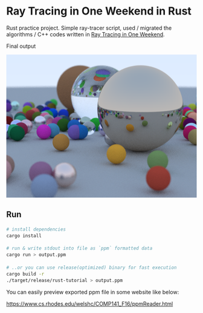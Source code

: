# Ray Tracing in One Weekend in Rust

Rust practice project.
Simple ray-tracer script, used / migrated the algorithms / C++ codes written in [Ray Tracing in One Weekend](https://raytracing.github.io/books/RayTracingInOneWeekend.html).

Final output

![Final output image](image.png)

## Run

```.sh
# install dependencies
cargo install

# run & write stdout into file as `ppm` formatted data
cargo run > output.ppm

# ..or you can use release(optimized) binary for fast execution
cargo build -r
./target/release/rust-tutorial > output.ppm
```

You can easily preview exported ppm file in some website like below:

https://www.cs.rhodes.edu/welshc/COMP141_F16/ppmReader.html

